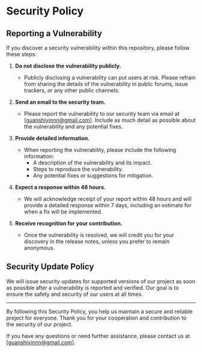 # Security Policy

## Reporting a Vulnerability

If you discover a security vulnerability within this repository, please follow these steps:

1. **Do not disclose the vulnerability publicly.**
   - Publicly disclosing a vulnerability can put users at risk. Please refrain from sharing the details of the vulnerability in public forums, issue trackers, or any other public channels.

2. **Send an email to the security team.**
   - Please report the vulnerability to our security team via email at [guanshiyinnn@gmail.com]. Include as much detail as possible about the vulnerability and any potential fixes.

3. **Provide detailed information.**
   - When reporting the vulnerability, please include the following information:
     - A description of the vulnerability and its impact.
     - Steps to reproduce the vulnerability.
     - Any potential fixes or suggestions for mitigation.

4. **Expect a response within 48 hours.**
   - We will acknowledge receipt of your report within 48 hours and will provide a detailed response within 7 days, including an estimate for when a fix will be implemented.

5. **Receive recognition for your contribution.**
   - Once the vulnerability is resolved, we will credit you for your discovery in the release notes, unless you prefer to remain anonymous.

## Security Update Policy

We will issue security updates for supported versions of our project as soon as possible after a vulnerability is reported and verified. Our goal is to ensure the safety and security of our users at all times.

---

By following this Security Policy, you help us maintain a secure and reliable project for everyone. Thank you for your cooperation and contribution to the security of our project.

If you have any questions or need further assistance, please contact us at [guanshiyinnn@gmail.com].

